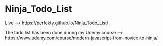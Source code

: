 # Ninja_Todo_List

Live --> https://perfekty.github.io/Ninja_Todo_List/

The todo list has been done during my Udemy course --> https://www.udemy.com/course/modern-javascript-from-novice-to-ninja/
